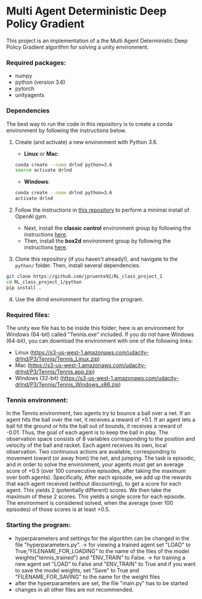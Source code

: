 # Multi Agent Deterministic Deep Policy Gradient

This project is an implementation of a the Multi Agent Deterministic Deep Policy Gradient algorithm for solving a unity environment.

### Required packages:
- numpy
- python (version 3.6)
- pytorch
- unityagents 

### Dependencies

The best way to run the code in this repository is to create a  conda environment by following the instructions below.

1. Create (and activate) a new environment with Python 3.6.

	- __Linux__ or __Mac__: 
	```bash
	conda create --name drlnd python=3.6
	source activate drlnd
	```
	- __Windows__: 
	```bash
	conda create --name drlnd python=3.6 
	activate drlnd
	```
	
2. Follow the instructions in [this repository](https://github.com/openai/gym) to perform a minimal install of OpenAI gym.  
	- Next, install the **classic control** environment group by following the instructions [here](https://github.com/openai/gym#classic-control).
	- Then, install the **box2d** environment group by following the instructions [here](https://github.com/openai/gym#box2d).
	
3. Clone this repository (if you haven't already!), and navigate to the `python/` folder.  Then, install several dependencies.
```bash
git clone https://github.com/jpruente92/RL_class_project_1
cd RL_class_project_1/python
pip install .
```
4. Use the dlrnd environment for starting the program.

### Required files:
The unity exe file has to be inside this folder; here is an environment for Windows (64-bit) called "Tennis.exe" included. If you do not have Windows (64-bit), you can download the environment with one of the following links:
- Linux (https://s3-us-west-1.amazonaws.com/udacity-drlnd/P3/Tennis/Tennis_Linux.zip)
- Mac (https://s3-us-west-1.amazonaws.com/udacity-drlnd/P3/Tennis/Tennis.app.zip)
- Windows (32-bit) (https://s3-us-west-1.amazonaws.com/udacity-drlnd/P3/Tennis/Tennis_Windows_x86.zip)

### Tennis environment:
In the Tennis environment, two agents try to bounce a ball over a net. If an agent hits the ball over the net, 
it receives a reward of +0.1. If an agent lets a ball hit the ground or hits the ball out of bounds, it receives a reward of -0.01. 
Thus, the goal of each agent is to keep the ball in play.
The observation space consists of 8 variables corresponding to the position and velocity of the ball and racket. 
Each agent receives its own, local observation. Two continuous actions are available, corresponding to movement toward (or away from) 
the net, and jumping.
The task is episodic, and in order to solve the environment, your agents must get an average score of +0.5 (over 100 consecutive episodes, after taking the maximum over both agents). Specifically,
After each episode, we add up the rewards that each agent received (without discounting), to get a score for each agent. This yields 2 (potentially different) scores. We then take the maximum of these 2 scores.
This yields a single score for each episode.
The environment is considered solved, when the average (over 100 episodes) of those scores is at least +0.5.

### Starting the program:
- hyperparameters and settings for the algorithm can be changed in the file "hyperparameters.py".
    -> for viewing a trained agent set "LOAD" to True,"FILENAME_FOR_LOADING" to the name of the files of the model
    weights("tennis_trained") and "ENV_TRAIN" to False.
    -> for training a new agent set "LOAD" to False and "ENV_TRAIN" to True and if you want to
    save the model weights, set "Save" to True and "FILENAME_FOR_SAVING" to the name for the weight files
- after the hyperparameters are set, the file "main.py" has to be started
- changes in all other files are not recommended.


